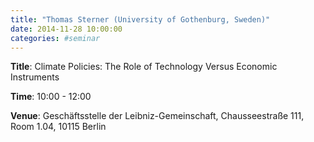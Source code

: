```yaml
---
title: "Thomas Sterner (University of Gothenburg, Sweden)"
date: 2014-11-28 10:00:00
categories: #seminar
---
```


**Title**: Climate Policies: The Role of Technology Versus Economic Instruments  

**Time**: 10:00 - 12:00  

**Venue**: Geschäftsstelle der Leibniz-Gemeinschaft, Chausseestraße 111, Room 1.04, 10115 Berlin
